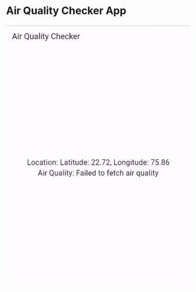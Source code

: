 # Air Quality Checker App


![Air](https://github.com/R-lab37/Air-Quality-Checker/blob/main/air_quality_check_app.png)

